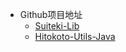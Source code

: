 * Github项目地址
  * [Suiteki-Lib](https://github.com/sky130/Suiteki/)
  * [Hitokoto-Utils-Java](https://github.com/sky130/Hitokoto-Utils-Java/)

